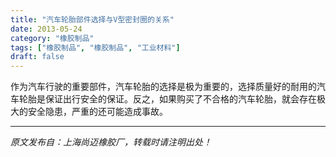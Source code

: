 ```yaml
---
title: "汽车轮胎部件选择与V型密封圈的关系"
date: 2013-05-24
category: "橡胶制品"
tags: ["橡胶制品", "橡胶制品", "工业材料"]
draft: false
---
```


作为汽车行驶的重要部件，汽车轮胎的选择是极为重要的，选择质量好的耐用的汽车轮胎是保证出行安全的保证。反之，如果购买了不合格的汽车轮胎，就会存在极大的安全隐患，严重的还可能造成事故。

---

*原文发布自：上海尚迈橡胶厂，转载时请注明出处！*
